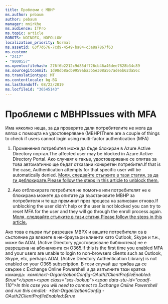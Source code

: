 ```yaml
---
title: Проблеми с МВНР
ms.author: pebaum
author: pebaum
manager: mnirkhe
ms.audience: ITPro
ms.topic: article
ROBOTS: NOINDEX, NOFOLLOW
localization_priority: Normal
ms.assetid: 63f7d676-7cd9-4549-ba84-c3a8a7867f63
ms.custom:
- "2417"
- "9000557"
ms.openlocfilehash: 276f6b2212c9d85df726cb46a46dee7828b34c89
ms.sourcegitcommit: 1d98db8acb9959aba3b5e308a567ade6b62da56c
ms.translationtype: MT
ms.contentlocale: bg-BG
ms.lasthandoff: 08/22/2019
ms.locfileid: "36545143"
---
```

# <a name="issues-with-mfa"></a><span data-ttu-id="acadf-102">Проблеми с МВНР</span><span class="sxs-lookup"><span data-stu-id="acadf-102">Issues with MFA</span></span>
<span data-ttu-id="acadf-103">Има няколко неща, за да проверите дали потребителите не мога да вляза с помощта на удостоверяване (МВНР)</span><span class="sxs-lookup"><span data-stu-id="acadf-103">There are a couple of things to check if users cannot login using multi-factor authentication (MFA)</span></span>

1. <span data-ttu-id="acadf-104">Променения потребител може да бъде блокиран в Azure Active Directory портал.</span><span class="sxs-lookup"><span data-stu-id="acadf-104">The affected user may be blocked in Azure Active Directory Portal.</span></span> <span data-ttu-id="acadf-105">Ако случаят е такъв, удостоверяване се опитва за това автоматично ще бъдат отказани конкретен потребител.</span><span class="sxs-lookup"><span data-stu-id="acadf-105">If that is the case, Authentication attempts for that specific user will be automatically denied.</span></span> [<span data-ttu-id="acadf-106">Моля, следвайте стъпките в тази статия, за да ги деблокирате.</span><span class="sxs-lookup"><span data-stu-id="acadf-106">Please follow the steps in this article to unblock them.</span></span>](https://docs.microsoft.com/azure/active-directory/authentication/howto-mfa-mfasettings#block-and-unblock-users)

2. <span data-ttu-id="acadf-107">Ако отблокирате потребител не помогне или потребителят не е блокирана можете да опитате да възстановите МВНР за потребителя и те ще преминат през процеса на записвам отново.</span><span class="sxs-lookup"><span data-stu-id="acadf-107">If unblocking the user didn't help or the user is not blocked you can try to reset MFA for the user and they will go through the enroll process again.</span></span> [<span data-ttu-id="acadf-108">Моля, следвайте стъпките в тази статия.</span><span class="sxs-lookup"><span data-stu-id="acadf-108">Please follow the steps in this article.</span></span>](https://docs.microsoft.com/azure/active-directory/authentication/howto-mfa-userdevicesettings#require-users-to-provide-contact-methods-again)

<span data-ttu-id="acadf-109">Ако това е първи път разрешен МВРХ и вашите потребители са в състояние да влезете в не-браузъри клиенти като Outlook, Skype и т.н., може би ADAL (Active Directory удостоверяване библиотека) не е разрешена на абонамента си O365.</span><span class="sxs-lookup"><span data-stu-id="acadf-109">If this is the first time you enabled MFA and your users are unable to login to non-browsers clients such as Outlook, Skype, etc, perhaps ADAL (Active Directory Authentication Library) is not enabled on your O365 subscription.</span></span> <span data-ttu-id="acadf-110">В този случай ще трябва да се свърже с Exchange Online Powershell и да изпълните тази кратка команда:  *комплект-OrganizationConfig-OAuth2ClientProfileEnabled: $true*</span><span class="sxs-lookup"><span data-stu-id="acadf-110">In this case you will need to connect to Exchange Online Powershell and run this cmdlet:  *Set-OrganizationConfig -OAuth2ClientProfileEnabled:$true*</span></span>